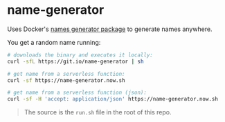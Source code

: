 # name-generator

Uses Docker's [names generator package](https://github.com/moby/moby/blob/master/pkg/namesgenerator/names-generator.go)
to generate names anywhere.

You get a random name running:

```sh
# downloads the binary and executes it locally:
curl -sfL https://git.io/name-generator | sh

# get name from a serverless function:
curl -sf https://name-generator.now.sh

# get name from a serverless function (json):
curl -sf -H 'accept: application/json' https://name-generator.now.sh
```

> The source is the `run.sh` file in the root of this repo.
